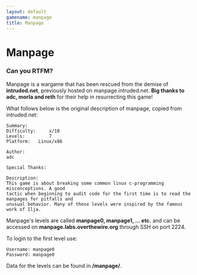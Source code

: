 ```yaml
---
layout: default
gamename: manpage
title: Manpage
---
```


Manpage
=======

### Can you RTFM?

Manpage is a wargame that has been rescued from the demise of
**intruded.net**, previously hosted on manpage.intruded.net. **Big
thanks to adc, morla and reth** for their help in resurrecting this
game!

What follows below is the original description of manpage, copied from
intruded.net:

    Summary:
    Difficulty:     x/10
    Levels:         7
    Platform:   Linux/x86

    Author:
    adc

    Special Thanks:

    Description:
    This game is about breaking some common linux c-programming misconceptions. A good
    tactic when beginning to audit code for the first time is to read the manpages for pitfalls and 
    unusual behavior. Many of these levels were inspired by the famous work of Ilja.

Manpage's levels are called **manpage0, manpage1, ... etc.** and can be
accessed on **manpage.labs.overthewire.org** through SSH on port 2224.

To login to the first level use:

    Username: manpage0
    Password: manpage0

Data for the levels can be found in **/manpage/**.
